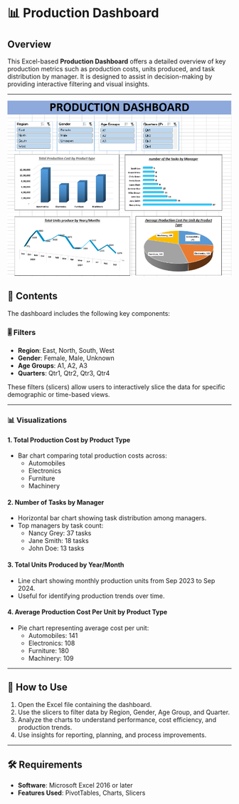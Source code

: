 # 📊 Production Dashboard

## Overview

This Excel-based **Production Dashboard** offers a detailed overview of key production metrics such as production costs, units produced, and task distribution by manager. It is designed to assist in decision-making by providing interactive filtering and visual insights.

---
![Production Dashboard](image.png)

## 📁 Contents

The dashboard includes the following key components:

### 🎚️ Filters
- **Region**: East, North, South, West  
- **Gender**: Female, Male, Unknown  
- **Age Groups**: A1, A2, A3  
- **Quarters**: Qtr1, Qtr2, Qtr3, Qtr4  

These filters (slicers) allow users to interactively slice the data for specific demographic or time-based views.

---

### 📊 Visualizations

#### 1. Total Production Cost by Product Type
- Bar chart comparing total production costs across:
  - Automobiles
  - Electronics
  - Furniture
  - Machinery

#### 2. Number of Tasks by Manager
- Horizontal bar chart showing task distribution among managers.
- Top managers by task count:
  - Nancy Grey: 37 tasks
  - Jane Smith: 18 tasks
  - John Doe: 13 tasks

#### 3. Total Units Produced by Year/Month
- Line chart showing monthly production units from Sep 2023 to Sep 2024.
- Useful for identifying production trends over time.

#### 4. Average Production Cost Per Unit by Product Type
- Pie chart representing average cost per unit:
  - Automobiles: 141
  - Electronics: 108
  - Furniture: 180
  - Machinery: 109

---

## 🔧 How to Use

1. Open the Excel file containing the dashboard.
2. Use the slicers to filter data by Region, Gender, Age Group, and Quarter.
3. Analyze the charts to understand performance, cost efficiency, and production trends.
4. Use insights for reporting, planning, and process improvements.

---

## 🛠 Requirements

- **Software**: Microsoft Excel 2016 or later
- **Features Used**: PivotTables, Charts, Slicers


